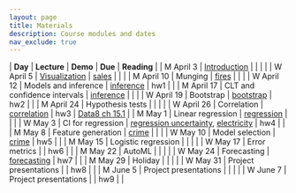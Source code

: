 ```yaml
---
layout: page
title: Materials
description: Course modules and dates
nav_exclude: true
---
```


| **Day** | **Lecture** | **Demo** | **Due** | **Reading** |
| M April 3 | [Introduction](lectures/intro.pdf) |  |  |  |
| W April 5 | [Visualization](#) | [sales](https://colab.research.google.com/github/stanford-mse-125/demos/blob/main/sales.ipynb) |  |  |
| M April 10 | Munging                                       | [fires](https://colab.research.google.com/github/stanford-mse-125/demos/blob/main/fires.ipynb) |     |         |
| W April 12 | Models and inference                          | [inference](https://colab.research.com/github/stanford-mse-125/demos/blob/main/inference.ipynb) | hw1    |         |
| M April 17 | CLT and confidence intervals                  | [inference](https://colab.research.com/github/stanford-mse-125/demos/blob/main/inference.ipynb) |     |         |
| W April 19 | Bootstrap                                     | [bootstrap](https://colab.research.google.com/github/stanford-mse-125/demos/blob/main/bootstrap.ipynb)   |  hw2   |         |
| M April 24 | Hypothesis tests                              |      |     |         |
| W April 26 | Correlation                                   | [correlation](https://colab.research.google.com/github/stanford-mse-125/demos/blob/main/correlation.ipynb)     |  hw3   | [Data8 ch 15.1](https://inferentialthinking.com/chapters/15/1/Correlation.html)        |
| M May 1    | Linear regression                             | [regression](https://colab.research.com/github/stanford-mse-125/demos/blob/main/regression.ipynb) |     |         |
| W May 3    | CI for regression                             | [regression uncertainty](https://colab.research.com/github/stanford-mse-125/demos/blob/main/regression-uncertainty.ipynb), [electricity](https://colab.research.com/github/stanford-mse-125/demos/blob/main/electricity.ipynb) |  hw4   |         |
| M May 8    | Feature generation                            | [crime](https://colab.research.com/github/stanford-mse-125/demos/blob/main/crime.ipynb) |     |         |
| W May 10   | Model selection                               | [crime](https://colab.research.com/github/stanford-mse-125/demos/blob/main/crime.ipynb) | hw5    |         |
| M May 15   | Logistic regression                           |      |     |         |
| W May 17   | Error metrics                                   |      | hw6    |         |
| M May 22   | AutoML                                |      |     |         |
| W May 24   | Forecasting                                | [forecasting](https://colab.research.com/github/stanford-mse-125/demos/blob/main/forecasting.ipynb) | hw7    |         |
| M May 29   | Holiday                                       |      |     |         |
| W May 31   | Project presentations                           |      | hw8    |         |
| M June 5   | Project presentations                           |      |     |         |
| W June 7   | Project presentations                                        |      | hw9    |         |
